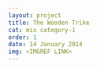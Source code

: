 ```yaml
---
layout: project
title: The Wooden Trike
cat: mix category-1
order: 1 
date: 14 January 2014
img: <IMGREF LINK>
---
```


<!--- btw make the newer things on higher order.-->